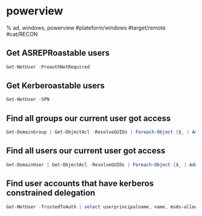 # powerview

% ad, windows, powerview
#plateform/windows #target/remote  #cat/RECON 

## Get ASREPRoastable users
```powershell
Get-NetUser -PreauthNotRequired
```


## Get Kerberoastable users
```powershell
Get-NetUser -SPN
```

## Find all groups our current user got access
```powershell
Get-DomainGroup | Get-ObjectAcl -ResolveGUIDs | Foreach-Object {$_ | Add-Member -NotePropertyName Identity -NotePropertyValue (ConvertFrom-SID $_.SecurityIdentifier.value) -Force; $_} | Foreach-Object {if ($_.Identity -eq $("$env:UserDomain\$env:Username")) {$_}}
```

## Find all users our current user got access
```powershell
Get-DomainUser | Get-ObjectAcl -ResolveGUIDs | Foreach-Object {$_ | Add-Member -NotePropertyName Identity -NotePropertyValue (ConvertFrom-SID $_.SecurityIdentifier.value) -Force; $_} | Foreach-Object {if ($_.Identity -eq $("$env:UserDomain\$env:Username")) {$_}}
```


## Find user accounts that have kerberos constrained delegation 
```powershell
Get-NetUser -TrustedToAuth | select userprincipalname, name, msds-allowedtodelegateto
```
